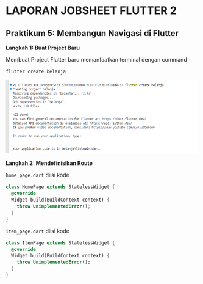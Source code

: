 # LAPORAN JOBSHEET FLUTTER 2

## Praktikum 5: Membangun Navigasi di Flutter

**Langkah 1: Buat Project Baru**

Membuat Project Flutter baru memanfaatkan terminal dengan command 
```bash
flutter create belanja
```

![tampilan](images/00.png)

**Langkah 2: Mendefinisikan Route**

`home_page.dart` diisi kode
```dart
class HomePage extends StatelessWidget {
  @override
  Widget build(BuildContext context) {
    throw UnimplementedError();
  }
}
```

`item_page.dart` diisi kode
```dart
class ItemPage extends StatelessWidget {
  @override
  Widget build(BuildContext context) {
    throw UnimplementedError();
  }
}
```